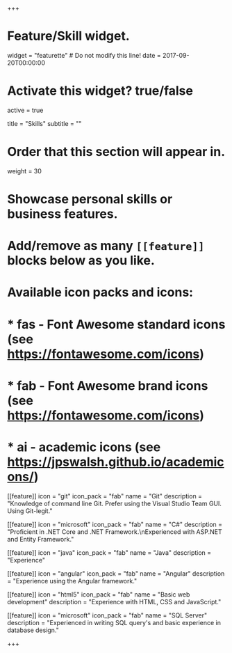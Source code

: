 +++
# Feature/Skill widget.
widget = "featurette"  # Do not modify this line!
date = 2017-09-20T00:00:00

# Activate this widget? true/false
active = true

title = "Skills"
subtitle = ""

# Order that this section will appear in.
weight = 30

# Showcase personal skills or business features.
# 
# Add/remove as many `[[feature]]` blocks below as you like.
# 
# Available icon packs and icons:
# * fas - Font Awesome standard icons (see https://fontawesome.com/icons)
# * fab - Font Awesome brand icons (see https://fontawesome.com/icons)
# * ai - academic icons (see https://jpswalsh.github.io/academicons/)

[[feature]]
  icon = "git"
  icon_pack = "fab"
  name = "Git"
  description = "Knowledge of command line Git. Prefer using the Visual Studio Team GUI. Using Git-legit."

[[feature]]
  icon = "microsoft"
  icon_pack = "fab"
  name = "C#"
  description = "Proficient in .NET Core and .NET Framework.\nExperienced with ASP.NET and Entity Framework."

[[feature]]
  icon = "java"
  icon_pack = "fab"
  name = "Java"
  description = "Experience"

[[feature]]
  icon = "angular"
  icon_pack = "fab"
  name = "Angular"
  description = "Experience using the Angular framework."

[[feature]]
  icon = "html5"
  icon_pack = "fab"
  name = "Basic web development"
  description = "Experience with HTML, CSS and JavaScript."

[[feature]]
  icon = "microsoft"
  icon_pack = "fab"
  name = "SQL Server"
  description = "Experienced in writing SQL query's and basic experience in database design."


+++